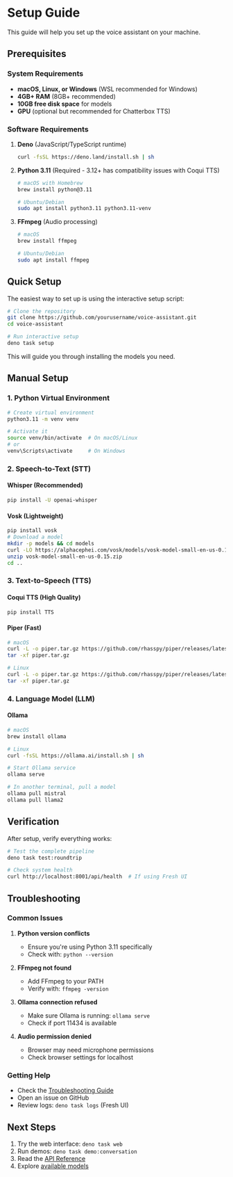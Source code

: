# Setup Guide

This guide will help you set up the voice assistant on your machine.

## Prerequisites

### System Requirements
- **macOS, Linux, or Windows** (WSL recommended for Windows)
- **4GB+ RAM** (8GB+ recommended)
- **10GB free disk space** for models
- **GPU** (optional but recommended for Chatterbox TTS)

### Software Requirements

1. **Deno** (JavaScript/TypeScript runtime)
   ```bash
   curl -fsSL https://deno.land/install.sh | sh
   ```

2. **Python 3.11** (Required - 3.12+ has compatibility issues with Coqui TTS)
   ```bash
   # macOS with Homebrew
   brew install python@3.11
   
   # Ubuntu/Debian
   sudo apt install python3.11 python3.11-venv
   ```

3. **FFmpeg** (Audio processing)
   ```bash
   # macOS
   brew install ffmpeg
   
   # Ubuntu/Debian
   sudo apt install ffmpeg
   ```

## Quick Setup

The easiest way to set up is using the interactive setup script:

```bash
# Clone the repository
git clone https://github.com/yourusername/voice-assistant.git
cd voice-assistant

# Run interactive setup
deno task setup
```

This will guide you through installing the models you need.

## Manual Setup




















### 1. Python Virtual Environment

```bash
# Create virtual environment
python3.11 -m venv venv

# Activate it
source venv/bin/activate  # On macOS/Linux
# or
venv\Scripts\activate     # On Windows
```

### 2. Speech-to-Text (STT)

#### Whisper (Recommended)
```bash
pip install -U openai-whisper
```

#### Vosk (Lightweight)
```bash
pip install vosk
# Download a model
mkdir -p models && cd models
curl -LO https://alphacephei.com/vosk/models/vosk-model-small-en-us-0.15.zip
unzip vosk-model-small-en-us-0.15.zip
cd ..
```

### 3. Text-to-Speech (TTS)

#### Coqui TTS (High Quality)
```bash
pip install TTS
```

#### Piper (Fast)
```bash
# macOS
curl -L -o piper.tar.gz https://github.com/rhasspy/piper/releases/latest/download/piper_macOS_arm64.tar.gz
tar -xf piper.tar.gz

# Linux
curl -L -o piper.tar.gz https://github.com/rhasspy/piper/releases/latest/download/piper_linux_x86_64.tar.gz
tar -xf piper.tar.gz
```

### 4. Language Model (LLM)

#### Ollama
```bash
# macOS
brew install ollama

# Linux
curl -fsSL https://ollama.ai/install.sh | sh

# Start Ollama service
ollama serve

# In another terminal, pull a model
ollama pull mistral
ollama pull llama2
```

## Verification

After setup, verify everything works:

```bash
# Test the complete pipeline
deno task test:roundtrip

# Check system health
curl http://localhost:8001/api/health  # If using Fresh UI
```

## Troubleshooting

### Common Issues

1. **Python version conflicts**
   - Ensure you're using Python 3.11 specifically
   - Check with: `python --version`

2. **FFmpeg not found**
   - Add FFmpeg to your PATH
   - Verify with: `ffmpeg -version`

3. **Ollama connection refused**
   - Make sure Ollama is running: `ollama serve`
   - Check if port 11434 is available

4. **Audio permission denied**
   - Browser may need microphone permissions
   - Check browser settings for localhost

### Getting Help

- Check the [Troubleshooting Guide](TROUBLESHOOTING.md)
- Open an issue on GitHub
- Review logs: `deno task logs` (Fresh UI)

## Next Steps

1. Try the web interface: `deno task web`
2. Run demos: `deno task demo:conversation`
3. Read the [API Reference](API.md)
4. Explore [available models](MODELS.md)